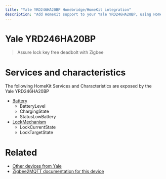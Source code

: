 ```yaml
---
title: "Yale YRD246HA20BP Homebridge/HomeKit integration"
description: "Add HomeKit support to your Yale YRD246HA20BP, using Homebridge, Zigbee2MQTT and homebridge-z2m."
---
```

<!---
This file has been GENERATED using src/docgen/docgen.ts
DO NOT EDIT THIS FILE MANUALLY!
-->
# Yale YRD246HA20BP
> Assure lock key free deadbolt with Zigbee


# Services and characteristics
The following HomeKit Services and Characteristics are exposed by
the Yale YRD246HA20BP

* [Battery](../../battery.md)
  * BatteryLevel
  * ChargingState
  * StatusLowBattery
* [LockMechanism](../../lock.md)
  * LockCurrentState
  * LockTargetState


# Related
* [Other devices from Yale](../index.md#yale)
* [Zigbee2MQTT documentation for this device](https://www.zigbee2mqtt.io/devices/YRD246HA20BP.html)